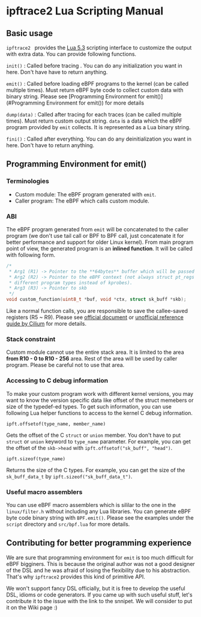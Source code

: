 # ipftrace2 Lua Scripting Manual

## Basic usage

`ipftrace2 ` provides the [Lua 5.3](https://www.lua.org/manual/5.3/) scripting interface to customize the output with extra data. You can provide following functions.

`init()` : Called before tracing . You can do any initialization you want in here. Don't have have to return anything.

`emit()` : Called before loading eBPF programs to the kernel (can be called multiple times). Must return eBPF byte code to collect custom data with binary string. Please see [Programming Environment for emit()](#Programming Environment for emit()) for more details

`dump(data)` : Called after tracing for each traces (can be called multiple times). Must return custom output string. `data` is a data which the eBPF program provided by `emit` collects. It is represented as a Lua binary string.

`fini()` : Called after everything. You can do any deinitialization you want in here. Don't  have to return anything.

## Programming Environment for emit()

### Terminologies

- Custom module: The eBPF program generated with `emit`.
- Caller program: The eBPF which calls custom module.

### ABI

The eBPF program generated from `emit` will be concatenated to the caller program (we don't use tail call or BPF to BPF call, just concatenate it for better performance and support for older Linux kernel). From main program point of view, the generated program is an **inlined function**. It will be called with following form.

```c
/*
 * Arg1 (R1) -> Pointer to the **64bytes** buffer which will be passed to dupm() later
 * Arg2 (R2) -> Pointer to the eBPF context (not always struct pt_regs *, ipftrace2 may use
 * different program types instead of kprobes).
 * Arg3 (R3) -> Pointer to skb
 */
void custom_function(uint8_t *buf, void *ctx, struct sk_buff *skb);
```

Like a normal function calls, you are responsible to save the callee-saved registers (R5 ~ R9). Please see [official document](https://www.kernel.org/doc/Documentation/networking/filter.txt) or [unofficial reference guide by Cilium](https://docs.cilium.io/en/latest/bpf/) for more details.

### Stack constraint

Custom module cannot use the entire stack area. It is limited to the area **from R10 - 0 to R10 - 256** area. Rest of the area will be used by caller program. Please be careful not to use that area.

### Accessing to C debug information

To make your custom program work with different kernel versions, you may want to know the version specific data like offset of the struct memebers or size of the typedef-ed types. To get such information, you can use following Lua helper functions to access to the kernel C debug information.

`ipft.offsetof(type_name, member_name)` 

Gets the offset of the C `struct` or `union` member. You don't have to put `struct` or `union` keyword to `type_name`  parameter. For example, you can get the offset of the `skb->head` with  `ipft.offsetof("sk_buff", "head")`.

`ipft.sizeof(type_name)`

Returns the size of the C types. For example, you can get the size of the `sk_buff_data_t` by  `ipft.sizeof("sk_buff_data_t")`.

### Useful macro assemblers

You can use eBPF macro assemblers which is sililar to the one in the `linux/filter.h` without including any Lua libraries. You can generate eBPF byte code binary string with `BPF.emit()`. Please see the examples under the `script` directory and `src/bpf.lua` for more details.

## Contributing for better programming experience

We are sure that programming environment for `emit` is too much difficult for eBPF bigginers. This is because the original author was not a good designer of the DSL and he was afraid of losing the flexibility due to his abstraction. That's why `ipftrace2` provides this kind of primitive API.

We won't support fancy DSL officially, but it is free to develop the useful DSL, idioms or code generators. If you came up with such useful stuff, let's contribute it to the issue with the link to the snnipet. We will consider to put it on the Wiki page :)
